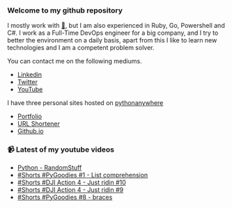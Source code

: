 ### Welcome to my github repository

I mostly work with [:snake:](https://www.python.org/), but I am also experienced in Ruby, Go, Powershell and C#. I work as a Full-Time DevOps engineer for a big company, and I try to better the environment on a daily basis, apart from this I like to learn new technologies and I am a competent problem solver.

You can contact me on the following mediums.
- [Linkedin](https://www.linkedin.com/in/r3ap3rpy)
- [Twitter](https://twitter.com/r3ap3rpy)
- [YouTube](https://www.youtube.com/channel/UC1qkMXH8d2I9DDAtBSeEHqg)

I have three personal sites hosted on [pythonanywhere](https://www.pythonanywhere.com/)
- [Portfolio](http://r3ap3rpy.pythonanywhere.com/)
- [URL Shortener](http://shortenpy.pythonanywhere.com/)
- [Github.io](https://r3ap3rpy.github.io/)

### :video_camera: Latest of my youtube videos
<!-- YOUTUBE:START -->
- [Python - RandomStuff](https://www.youtube.com/watch?v=9V7EnSCh4-w)
- [#Shorts #PyGoodies #1 - List comprehension](https://www.youtube.com/watch?v=jbBU-VhWZB8)
- [#Shorts #DJI Action 4 - Just ridin #10](https://www.youtube.com/watch?v=pBFpZDGjnOw)
- [#Shorts #DJI Action 4 - Just ridin #9](https://www.youtube.com/watch?v=rzjUL6gQCpo)
- [#Shorts #PyGoodies #8 - braces](https://www.youtube.com/watch?v=AkeI1cJfMVI)
<!-- YOUTUBE:END -->

